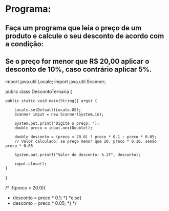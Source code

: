 # Programa:

## Faça um programa que leia o preço de um produto e calcule o seu desconto de acordo com a condição:
## Se o preço for menor que R$ 20,00 aplicar o desconto de 10%, caso contrário aplicar 5%.

import java.util.Locale;
import java.util.Scanner;

public class DescontoTernaria {

	public static void main(String[] args) {
		
		Locale.setDefault(Locale.US);
		Scanner input = new Scanner(System.in);
		
		System.out.print("Digite o preço: ");
		double preco = input.nextDouble();
		
		double desconto = (preco < 20.0) ? preco * 0.1 : preco * 0.05;
		// Valor calculado: se preço menor que 20, preco * 0.10, senão preco * 0.05
		
		System.out.printf("Valor do desconto: %.2f", desconto); 
		
		input.close();
	}

}

/* if(preco < 20.0){
 *	  desconto = preco * 0.1;
 *}
 *else{
 *	  desconto = preco * 0.05;
 *}
 */
